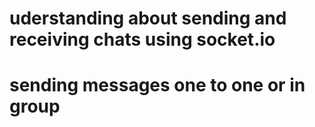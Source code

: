 # uderstanding about sending and receiving chats using socket.io
# sending messages one to one or in group
